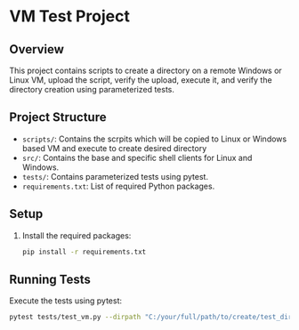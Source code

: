 # VM Test Project

## Overview
This project contains scripts to create a directory on a remote Windows or Linux VM, upload the script, verify the upload, execute it, and verify the directory creation using parameterized tests.

## Project Structure
- `scripts/`: Contains the scrpits which will be copied to Linux or Windows based VM and execute to create desired directory
- `src/`: Contains the base and specific shell clients for Linux and Windows.
- `tests/`: Contains parameterized tests using pytest.
- `requirements.txt`: List of required Python packages.

## Setup
1. Install the required packages:
    ```sh
    pip install -r requirements.txt
    ```

## Running Tests
Execute the tests using pytest:
```sh
pytest tests/test_vm.py --dirpath "C:/your/full/path/to/create/test_directory"
